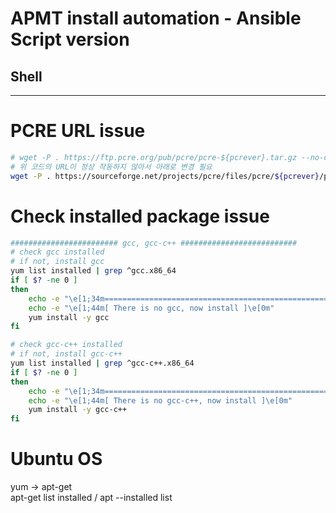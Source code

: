 # APMT install automation - Ansible Script version
## Shell

---

# PCRE URL issue  

```sh
# wget -P . https://ftp.pcre.org/pub/pcre/pcre-${pcrever}.tar.gz --no-check-certificate
# 위 코드의 URL이 정상 작동하지 않아서 아래로 변경 필요
wget -P . https://sourceforge.net/projects/pcre/files/pcre/${pcrever}/pcre-${pcrever}.tar.gz --no-check-certificate
```


# Check installed package issue

```sh
######################## gcc, gcc-c++ ##########################
# check gcc installed
# if not, install gcc
yum list installed | grep ^gcc.x86_64
if [ $? -ne 0 ]
then
    echo -e "\e[1;34m=======================================================\e[0m"
    echo -e "\e[1;44m[ There is no gcc, now install ]\e[0m"
    yum install -y gcc
fi

# check gcc-c++ installed
# if not, install gcc-c++
yum list installed | grep ^gcc-c++.x86_64
if [ $? -ne 0 ]
then
    echo -e "\e[1;34m=======================================================\e[0m"
    echo -e "\e[1;44m[ There is no gcc-c++, now install ]\e[0m"
    yum install -y gcc-c++
fi
```



# Ubuntu OS

yum -> apt-get  
apt-get list installed / apt --installed list